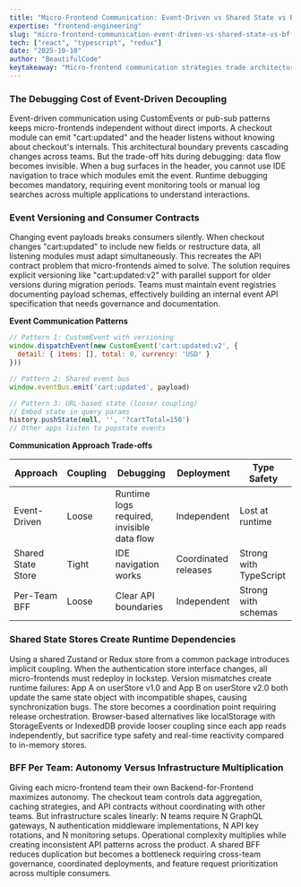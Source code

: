 ```yaml
---
title: "Micro-Frontend Communication: Event-Driven vs Shared State vs BFF Trade-offs"
expertise: "frontend-engineering"
slug: "micro-frontend-communication-event-driven-vs-shared-state-vs-bff-tradeoffs"
tech: ["react", "typescript", "redux"]
date: "2025-10-10"
author: "BeautifulCode"
keytakeaway: "Micro-frontend communication strategies trade architectural independence for operational complexity - event-driven systems hide data flow requiring runtime debugging, shared stores create deployment coupling, and per-team BFFs multiply infrastructure while maximizing team autonomy."
---
```


### The Debugging Cost of Event-Driven Decoupling

Event-driven communication using CustomEvents or pub-sub patterns keeps micro-frontends independent without direct imports. A checkout module can emit "cart:updated" and the header listens without knowing about checkout's internals. This architectural boundary prevents cascading changes across teams. But the trade-off hits during debugging: data flow becomes invisible. When a bug surfaces in the header, you cannot use IDE navigation to trace which modules emit the event. Runtime debugging becomes mandatory, requiring event monitoring tools or manual log searches across multiple applications to understand interactions.

### Event Versioning and Consumer Contracts

Changing event payloads breaks consumers silently. When checkout changes "cart:updated" to include new fields or restructure data, all listening modules must adapt simultaneously. This recreates the API contract problem that micro-frontends aimed to solve. The solution requires explicit versioning like "cart:updated:v2" with parallel support for older versions during migration periods. Teams must maintain event registries documenting payload schemas, effectively building an internal event API specification that needs governance and documentation.

**Event Communication Patterns**

```javascript
// Pattern 1: CustomEvent with versioning
window.dispatchEvent(new CustomEvent('cart:updated:v2', {
  detail: { items: [], total: 0, currency: 'USD' }
}))

// Pattern 2: Shared event bus
window.eventBus.emit('cart:updated', payload)

// Pattern 3: URL-based state (looser coupling)
// Embed state in query params
history.pushState(null, '', '?cartTotal=150')
// Other apps listen to popstate events
```

**Communication Approach Trade-offs**

| Approach | Coupling | Debugging | Deployment | Type Safety |
|----------|----------|-----------|------------|-------------|
| Event-Driven | Loose | Runtime logs required, invisible data flow | Independent | Lost at runtime |
| Shared State Store | Tight | IDE navigation works | Coordinated releases | Strong with TypeScript |
| Per-Team BFF | Loose | Clear API boundaries | Independent | Strong with schemas |

### Shared State Stores Create Runtime Dependencies

Using a shared Zustand or Redux store from a common package introduces implicit coupling. When the authentication store interface changes, all micro-frontends must redeploy in lockstep. Version mismatches create runtime failures: App A on userStore v1.0 and App B on userStore v2.0 both update the same state object with incompatible shapes, causing synchronization bugs. The store becomes a coordination point requiring release orchestration. Browser-based alternatives like localStorage with StorageEvents or IndexedDB provide looser coupling since each app reads independently, but sacrifice type safety and real-time reactivity compared to in-memory stores.

### BFF Per Team: Autonomy Versus Infrastructure Multiplication

Giving each micro-frontend team their own Backend-for-Frontend maximizes autonomy. The checkout team controls data aggregation, caching strategies, and API contracts without coordinating with other teams. But infrastructure scales linearly: N teams require N GraphQL gateways, N authentication middleware implementations, N API key rotations, and N monitoring setups. Operational complexity multiplies while creating inconsistent API patterns across the product. A shared BFF reduces duplication but becomes a bottleneck requiring cross-team governance, coordinated deployments, and feature request prioritization across multiple consumers.